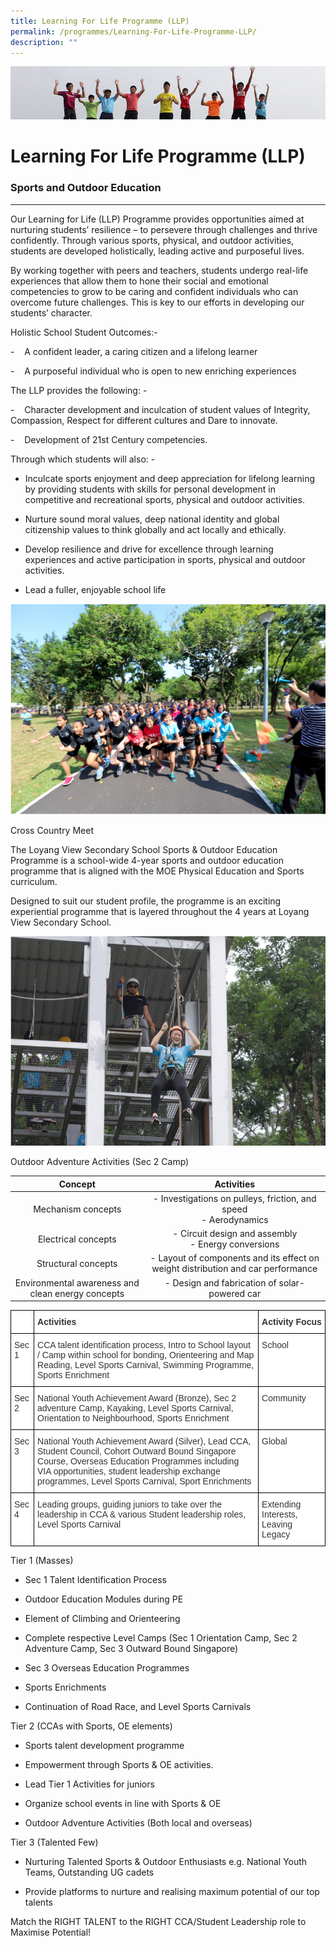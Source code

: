 ```yaml
---
title: Learning For Life Programme (LLP)
permalink: /programmes/Learning-For-Life-Programme-LLP/
description: ""
---
```

![](/images/Banner.jpg)

Learning For Life Programme (LLP)
=================================

### Sports and Outdoor Education
----------------------------


Our Learning for Life (LLP) Programme provides opportunities aimed at nurturing students’ resilience – to persevere through challenges and thrive confidently. Through various sports, physical, and outdoor activities, students are developed holistically, leading active and purposeful lives.   

By working together with peers and teachers, students undergo real-life experiences that allow them to hone their social and emotional competencies to grow to be caring and confident individuals who can overcome future challenges. This is key to our efforts in developing our students’ character.





Holistic School Student Outcomes:-

\-    A confident leader, a caring citizen and a lifelong learner

\-    A purposeful individual who is open to new enriching experiences

The LLP provides the following: -

\-    Character development and inculcation of student values of Integrity, Compassion, Respect for different cultures and Dare to innovate.

\-    Development of 21st Century competencies.

Through which students will also: -

*   Inculcate sports enjoyment and deep appreciation for lifelong learning by providing students with skills for personal development in competitive and recreational sports, physical and outdoor activities.
    
*   Nurture sound moral values, deep national identity and global citizenship values to think globally and act locally and ethically.
    
*   Develop resilience and drive for excellence through learning experiences and active participation in sports, physical and outdoor activities.
    
*   Lead a fuller, enjoyable school life

![](/images/LLP.png)

Cross Country Meet

The Loyang View Secondary School Sports & Outdoor Education Programme is a school-wide 4-year sports and outdoor education programme that is aligned with the MOE Physical Education and Sports curriculum.  

Designed to suit our student profile, the programme is an exciting experiential programme that is layered throughout the 4 years at Loyang View Secondary School.

![](/images/LLP3.png)

Outdoor Adventure Activities (Sec 2 Camp)

|                    **Concept**                    |                                  **Activities**                                  |
|:-------------------------------------------------:|:--------------------------------------------------------------------------------:|
|                 Mechanism concepts                | - Investigations on pulleys, friction, and speed<br>- Aerodynamics               |
|                Electrical concepts                | - Circuit design and assembly<br>- Energy conversions                            |
|                Structural concepts                | - Layout of components and its effect on weight distribution and car performance |
| Environmental awareness and clean energy concepts | - Design and fabrication of solar-powered car                                    |


<style type="text/css">
.tg  {border-collapse:collapse;border-spacing:0;}
.tg td{border-color:black;border-style:solid;border-width:1px;font-family:Arial, sans-serif;font-size:14px;
  overflow:hidden;padding:10px 5px;word-break:normal;}
.tg th{border-color:black;border-style:solid;border-width:1px;font-family:Arial, sans-serif;font-size:14px;
  font-weight:normal;overflow:hidden;padding:10px 5px;word-break:normal;}
.tg .tg-citn{background-color:#FFF;color:#333;text-align:left;vertical-align:top}
.tg .tg-rdtm{background-color:#FFF;color:#333;font-weight:bold;text-align:left;vertical-align:top}
</style>
<table class="tg">
<thead>
  <tr>
    <th class="tg-citn"> </th>
    <th class="tg-rdtm"><span style="font-weight:700">Activities</span> </th>
    <th class="tg-rdtm"><span style="font-weight:700">Activity Focus</span> </th>
  </tr>
</thead>
<tbody>
  <tr>
    <td class="tg-citn">Sec 1 </td>
    <td class="tg-citn">CCA talent identification process,  Intro to School layout /  Camp within school for bonding, Orienteering and Map Reading, Level Sports Carnival, Swimming Programme, Sports Enrichment </td>
    <td class="tg-citn">School </td>
  </tr>
  <tr>
    <td class="tg-citn">Sec 2 </td>
    <td class="tg-citn">National Youth Achievement Award (Bronze), Sec 2 adventure Camp, Kayaking, Level Sports Carnival, Orientation to Neighbourhood, Sports Enrichment </td>
    <td class="tg-citn">Community </td>
  </tr>
  <tr>
    <td class="tg-citn">Sec 3 </td>
    <td class="tg-citn">National Youth Achievement Award (Silver), Lead CCA, Student Council, Cohort Outward Bound Singapore Course, Overseas Education Programmes including VIA opportunities, student leadership exchange programmes, Level Sports Carnival, Sport Enrichments </td>
    <td class="tg-citn">Global&nbsp;&nbsp;</td>
  </tr>
  <tr>
    <td class="tg-citn">Sec 4 </td>
    <td class="tg-citn">Leading groups, guiding juniors to take over the leadership in CCA &amp; various Student leadership roles, Level Sports Carnival </td>
    <td class="tg-citn">Extending Interests, Leaving Legacy</td>
  </tr>
</tbody>
</table>



Tier 1 (Masses)

*   Sec 1 Talent Identification Process
    
*   Outdoor Education Modules during PE
    
*   Element of Climbing and Orienteering
    
*   Complete respective Level Camps (Sec 1 Orientation Camp, Sec 2 Adventure Camp, Sec 3 Outward Bound Singapore)
    
*   Sec 3 Overseas Education Programmes
    
*   Sports Enrichments
    
*   Continuation of Road Race, and Level Sports Carnivals
    

  

Tier 2 (CCAs with Sports, OE elements)

*   Sports talent development programme
    
*   Empowerment through Sports & OE activities.
    
*   Lead Tier 1 Activities for juniors
    
*   Organize school events in line with Sports & OE
    
*   Outdoor Adventure Activities (Both local and overseas)
    

  

Tier 3 (Talented Few)

*   Nurturing Talented Sports & Outdoor Enthusiasts e.g. National Youth Teams, Outstanding UG cadets
    
*   Provide platforms to nurture and realising maximum potential of our top talents
    

  

Match the RIGHT TALENT to the RIGHT CCA/Student Leadership role to Maximise Potential!
